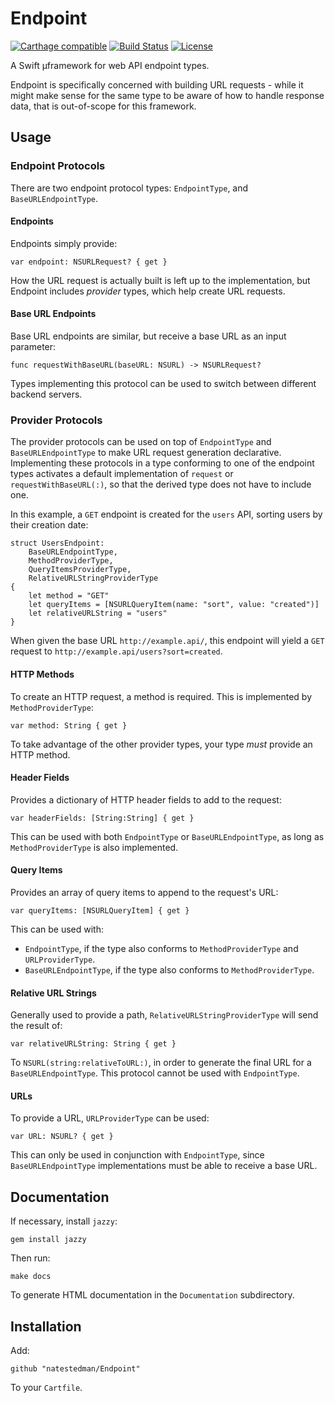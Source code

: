 # Endpoint
[![Carthage compatible](https://img.shields.io/badge/Carthage-compatible-4BC51D.svg?style=flat)](https://github.com/Carthage/Carthage)
[![Build Status](https://travis-ci.org/natestedman/Endpoint.svg?branch=master)](https://travis-ci.org/natestedman/Endpoint)
[![License](https://img.shields.io/badge/license-Creative%20Commons%20Zero%20v1.0%20Universal-blue.svg)](https://creativecommons.org/publicdomain/zero/1.0/)

A Swift µframework for web API endpoint types.

Endpoint is specifically concerned with building URL requests - while it might make sense for the same type to be aware of how to handle response data, that is out-of-scope for this framework.

## Usage
### Endpoint Protocols
There are two endpoint protocol types: `EndpointType`, and `BaseURLEndpointType`.

#### Endpoints
Endpoints simply provide:

    var endpoint: NSURLRequest? { get }

How the URL request is actually built is left up to the implementation, but Endpoint includes *provider* types, which help create URL requests.

#### Base URL Endpoints
Base URL endpoints are similar, but receive a base URL as an input parameter:

    func requestWithBaseURL(baseURL: NSURL) -> NSURLRequest?

Types implementing this protocol can be used to switch between different backend servers.

### Provider Protocols
The provider protocols can be used on top of `EndpointType` and `BaseURLEndpointType` to make URL request generation declarative. Implementing these protocols in a type conforming to one of the endpoint types activates a default implementation of `request` or `requestWithBaseURL(:)`, so that the derived type does not have to include one.

In this example, a `GET` endpoint is created for the `users` API, sorting users by their creation date:

    struct UsersEndpoint:
        BaseURLEndpointType,
        MethodProviderType,
        QueryItemsProviderType,
        RelativeURLStringProviderType
    {
        let method = "GET"
        let queryItems = [NSURLQueryItem(name: "sort", value: "created")]
        let relativeURLString = "users"
    }

When given the base URL `http://example.api/`, this endpoint will yield a `GET` request to `http://example.api/users?sort=created`.

#### HTTP Methods
To create an HTTP request, a method is required. This is implemented by `MethodProviderType`:

    var method: String { get }

To take advantage of the other provider types, your type *must* provide an HTTP method.

#### Header Fields
Provides a dictionary of HTTP header fields to add to the request:

    var headerFields: [String:String] { get }

This can be used with both `EndpointType` or `BaseURLEndpointType`, as long as `MethodProviderType` is also implemented.

#### Query Items
Provides an array of query items to append to the request's URL:

    var queryItems: [NSURLQueryItem] { get }

This can be used with:

- `EndpointType`, if the type also conforms to `MethodProviderType` and `URLProviderType`.
- `BaseURLEndpointType`, if the type also conforms to `MethodProviderType`.

#### Relative URL Strings
Generally used to provide a path, `RelativeURLStringProviderType` will send the result of:

    var relativeURLString: String { get }

To `NSURL(string:relativeToURL:)`, in order to generate the final URL for a `BaseURLEndpointType`. This protocol cannot be used with `EndpointType`.

#### URLs
To provide a URL, `URLProviderType` can be used:

    var URL: NSURL? { get }

This can only be used in conjunction with `EndpointType`, since `BaseURLEndpointType` implementations must be able to receive a base URL.

## Documentation
If necessary, install `jazzy`:

    gem install jazzy
   
Then run:

    make docs

To generate HTML documentation in the `Documentation` subdirectory.

## Installation

Add:

    github "natestedman/Endpoint"

To your `Cartfile`.
